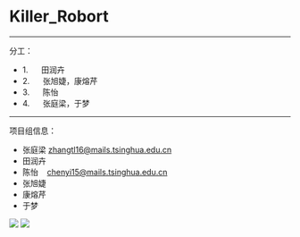 # Killer_Robort
----------

分工：


* 1.      田润卉
* 2.      张旭婕，康熔芹
* 3.      陈怡
* 4.      张庭梁，于梦

----------
项目组信息：

- 张庭梁   zhangtl16@mails.tsinghua.edu.cn
- 田润卉
- 陈怡    chenyi15@mails.tsinghua.edu.cn
- 张旭婕
- 康熔芹
- 于梦

![](https://github.com/TingliangZhang/Killer_Robort/blob/master/thu-whole-logo.png)
![](https://github.com/TingliangZhang/Killer_Robort/blob/master/skyworks_logo.jpg)
